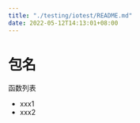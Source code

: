 ```yaml
---
title: "./testing/iotest/README.md"
date: 2022-05-12T14:13:01+08:00
---
```

# 包名

函数列表

- xxx1
- xxx2